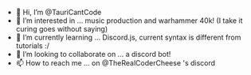 - 👋 Hi, I’m @TauriCantCode
- 👀 I’m interested in ... music production and warhammer 40k! (I take it curing goes without saying)
- 🌱 I’m currently learning ... Discord.js, current syntax is different from tutorials :/
- 💞️ I’m looking to collaborate on ... a discord bot!
- 📫 How to reach me ... on @TheRealCoderCheese 's discord 

<!---
TauriCantCode/TauriCantCode is a ✨ special ✨ repository because its `README.md` (this file) appears on your GitHub profile.
You can click the Preview link to take a look at your changes.
--->
